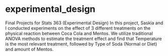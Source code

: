 # experimental_design
Final Projects for Stats 363 (Experimental Design)
In this project, Saskia and I conducted experiments on the effect of 3 different treatments on the physical reaction between Coca Cola and Mentos. We utilize traditional ANOVA methods to estimate the treatment effect and find that Temperature is the most relevant treatment, followed by Type of Soda (Normal or Diet) and amount of Mentos.
